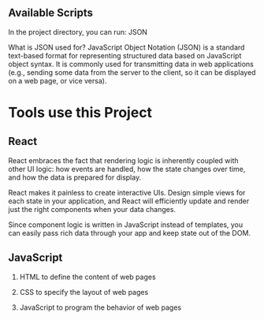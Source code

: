 
## Available Scripts

In the project directory, you can run: JSON 

What is JSON used for?
JavaScript Object Notation (JSON) is a standard text-based format for representing structured data based on JavaScript object syntax. It is commonly used for transmitting data in web applications (e.g., sending some data from the server to the client, so it can be displayed on a web page, or vice versa).

# Tools use this Project

## React
React embraces the fact that rendering logic is inherently coupled with other UI logic: how events are handled, how the state changes over time, and how the data is prepared for display.

React makes it painless to create interactive UIs. Design simple views for each state in your application, and React will efficiently update and render just the right components when your data changes.

Since component logic is written in JavaScript instead of templates, you can easily pass rich data through your app and keep state out of the DOM.

## JavaScript
 1. HTML to define the content of web pages

 2. CSS to specify the layout of web pages

 3. JavaScript to program the behavior of web pages
